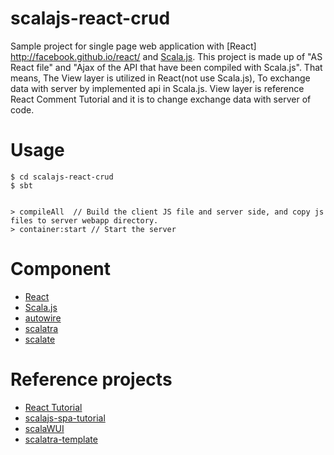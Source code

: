 # scalajs-react-crud

Sample project for single page web application with [React] http://facebook.github.io/react/ and [Scala.js](https://github.com/scala-js/scala-js).
This project is made up of "AS React file" and "Ajax of the API that have been compiled with Scala.js".
That means, The View layer is utilized in React(not use Scala.js), To exchange data with server by implemented api in Scala.js.
View layer is reference React Comment Tutorial and it is to change exchange data with server of code. 

# Usage

```
$ cd scalajs-react-crud
$ sbt
```
```

> compileAll  // Build the client JS file and server side, and copy js files to server webapp directory.
> container:start // Start the server
```


# Component
- [React](http://facebook.github.io/react/)
- [Scala.js](https://github.com/scala-js/scala-js)
- [autowire](https://github.com/lihaoyi/autowire)
- [scalatra](http://scalatra.org/)
- [scalate](http://scalate.github.io/scalate/)

# Reference projects
- [React Tutorial](http://facebook.github.io/react/docs/tutorial.html)
- [scalajs-spa-tutorial](https://github.com/ochrons/scalajs-spa-tutorial)
- [scalaWUI](https://github.com/mathieuleclaire/scalaWUI)
- [scalatra-template](https://github.com/takezoe/scalatra-scalajs-template)
